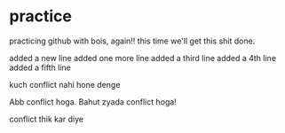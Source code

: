 # practice
practicing github with bois, again!! this time we'll get this shit done.

added a new line
added one more line
added a third line
added a 4th line 
added a fifth line


kuch conflict nahi hone denge

Abb conflict hoga. Bahut zyada conflict hoga!

conflict thik kar diye

